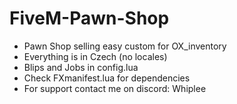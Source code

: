 # FiveM-Pawn-Shop
- Pawn Shop selling easy custom for OX_inventory
- Everything is in Czech (no locales)
- Blips and Jobs in config.lua
- Check FXmanifest.lua for dependencies
- For support contact me on discord: Whiplee
